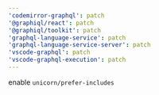 ```yaml
---
'codemirror-graphql': patch
'@graphiql/react': patch
'@graphiql/toolkit': patch
'graphql-language-service': patch
'graphql-language-service-server': patch
'vscode-graphql': patch
'vscode-graphql-execution': patch
---
```


enable `unicorn/prefer-includes`
